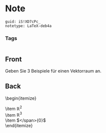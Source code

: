 # Note
```
guid: iS!XD7cPc_
notetype: LaTeX-deb4a
```

### Tags
```
```

## Front
Geben Sie 3 Beispiele für einen Vektorraum an.

## Back
\begin{itemize}<div>\item $\mathbb{R}^2$</div><div><span>\item $\mathbb{R}^3$</span></div><div><span>\item $\</span><span>{0\}</span><span>$</span></div><div>\end{itemize}</div>
